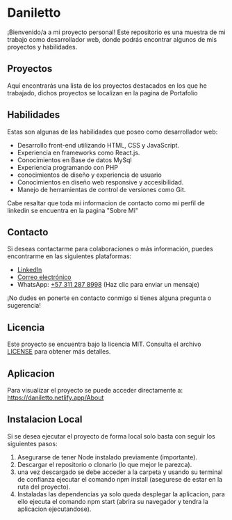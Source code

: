 # Daniletto

¡Bienvenido/a a mi proyecto personal! Este repositorio es una muestra de mi trabajo como desarrollador web, donde podrás encontrar algunos de mis proyectos y habilidades.

## Proyectos

Aquí encontrarás una lista de los proyectos destacados en los que he trabajado, dichos proyectos se localizan en la pagina de Portafolio

## Habilidades

Estas son algunas de las habilidades que poseo como desarrollador web:

- Desarrollo front-end utilizando HTML, CSS y JavaScript.
- Experiencia en frameworks como React.js.
- Conocimientos en Base de datos MySql
- Experiencia programando con PHP
- conocimientos de diseño y experiencia de usuario
- Conocimientos en diseño web responsive y accesibilidad.
- Manejo de herramientas de control de versiones como Git.

Cabe resaltar que toda mi informacion de contacto como mi perfil de linkedin se encuentra en la pagina "Sobre Mi"

## Contacto

Si deseas contactarme para colaboraciones o más información, puedes encontrarme en las siguientes plataformas:

- [LinkedIn](https://www.linkedin.com/in/jeferson-danilo-castro-becerra-ab46a7180/)
- [Correo electrónico](mailto:daniilo.97@example.com)
- WhatsApp: [+57 311 287 8998](https://wa.me/3112878998) (Haz clic para enviar un mensaje)

¡No dudes en ponerte en contacto conmigo si tienes alguna pregunta o sugerencia!

## Licencia

Este proyecto se encuentra bajo la licencia MIT. Consulta el archivo [LICENSE](./LICENSE) para obtener más detalles.

## Aplicacion

Para visualizar el proyecto se puede acceder directamente a: https://daniletto.netlify.app/About

## Instalacion Local

Si se desea ejecutar el proyecto de forma local solo basta con seguir los siguientes pasos:
1. Asegurarse de tener Node instalado previamente (importante).
2. Descargar el repositorio o clonarlo (lo que mejor le parezca).
3. una vez descargado se debe acceder a la carpeta y usando su terminal de confianza ejecutar el comando npm install (asegurese de estar en la ruta del proyecto).
4. Instaladas las dependencias ya solo queda desplegar la aplicacion, para ello ejecuta el comando npm start (abrira su navegador y tendra la aplicacion ejecutandose).

